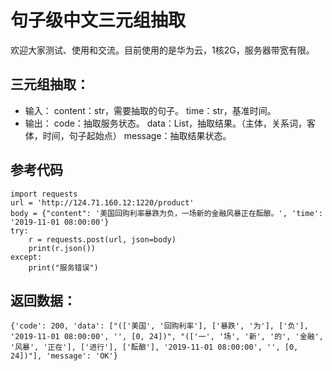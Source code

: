 # 句子级中文三元组抽取
欢迎大家测试、使用和交流。目前使用的是华为云，1核2G，服务器带宽有限。
## 三元组抽取：
- 输入：
content：str，需要抽取的句子。
time：str，基准时间。
- 输出：
code：抽取服务状态。
data：List，抽取结果。（主体，关系词，客体，时间，句子起始点）
message：抽取结果状态。
## 参考代码
```
import requests
url = 'http://124.71.160.12:1220/product'
body = {"content": '美国回购利率暴跌为负，一场新的金融风暴正在酝酿。', 'time': '2019-11-01 08:00:00'}
try:
	r = requests.post(url, json=body)
	print(r.json())
except:
	print("服务错误")
```
## 返回数据：
```
{'code': 200, 'data': ["(['美国', '回购利率'], ['暴跌', '为'], ['负'], '2019-11-01 08:00:00', '', [0, 24])", "(['一', '场', '新', '的', '金融', '风暴', '正在'], ['进行'], ['酝酿'], '2019-11-01 08:00:00', '', [0, 24])"], 'message': 'OK'}
```
